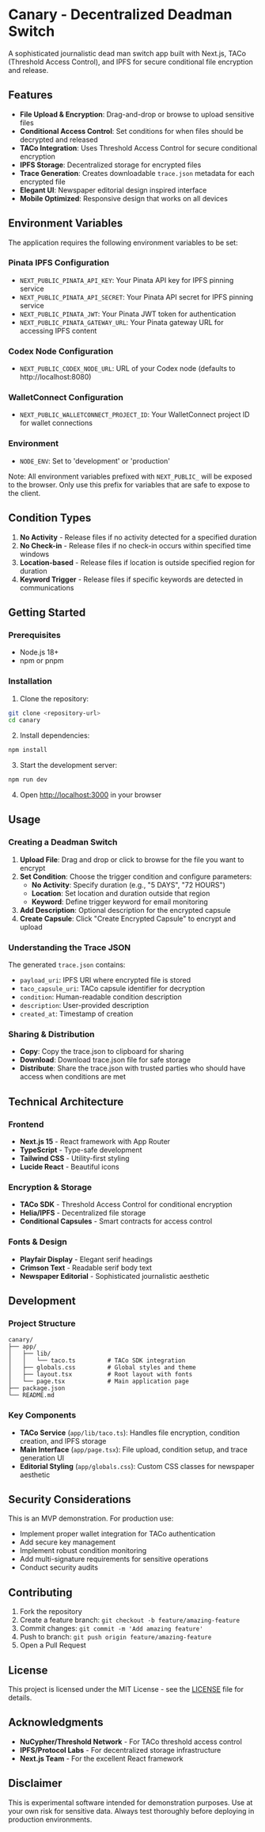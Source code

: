 # Canary - Decentralized Deadman Switch

A sophisticated journalistic dead man switch app built with Next.js, TACo (Threshold Access Control), and IPFS for secure conditional file encryption and release.

## Features

- **File Upload & Encryption**: Drag-and-drop or browse to upload sensitive files
- **Conditional Access Control**: Set conditions for when files should be decrypted and released
- **TACo Integration**: Uses Threshold Access Control for secure conditional encryption
- **IPFS Storage**: Decentralized storage for encrypted files
- **Trace Generation**: Creates downloadable `trace.json` metadata for each encrypted file
- **Elegant UI**: Newspaper editorial design inspired interface
- **Mobile Optimized**: Responsive design that works on all devices

## Environment Variables

The application requires the following environment variables to be set:

### Pinata IPFS Configuration
- `NEXT_PUBLIC_PINATA_API_KEY`: Your Pinata API key for IPFS pinning service
- `NEXT_PUBLIC_PINATA_API_SECRET`: Your Pinata API secret for IPFS pinning service
- `NEXT_PUBLIC_PINATA_JWT`: Your Pinata JWT token for authentication
- `NEXT_PUBLIC_PINATA_GATEWAY_URL`: Your Pinata gateway URL for accessing IPFS content

### Codex Node Configuration
- `NEXT_PUBLIC_CODEX_NODE_URL`: URL of your Codex node (defaults to http://localhost:8080)

### WalletConnect Configuration
- `NEXT_PUBLIC_WALLETCONNECT_PROJECT_ID`: Your WalletConnect project ID for wallet connections

### Environment
- `NODE_ENV`: Set to 'development' or 'production'

Note: All environment variables prefixed with `NEXT_PUBLIC_` will be exposed to the browser. Only use this prefix for variables that are safe to expose to the client.

## Condition Types

1. **No Activity** - Release files if no activity detected for a specified duration
2. **No Check-in** - Release files if no check-in occurs within specified time windows
3. **Location-based** - Release files if location is outside specified region for duration
4. **Keyword Trigger** - Release files if specific keywords are detected in communications

## Getting Started

### Prerequisites

- Node.js 18+ 
- npm or pnpm

### Installation

1. Clone the repository:
```bash
git clone <repository-url>
cd canary
```

2. Install dependencies:
```bash
npm install
```

3. Start the development server:
```bash
npm run dev
```

4. Open [http://localhost:3000](http://localhost:3000) in your browser

## Usage

### Creating a Deadman Switch

1. **Upload File**: Drag and drop or click to browse for the file you want to encrypt
2. **Set Condition**: Choose the trigger condition and configure parameters:
   - **No Activity**: Specify duration (e.g., "5 DAYS", "72 HOURS")
   - **Location**: Set location and duration outside that region
   - **Keyword**: Define trigger keyword for email monitoring
3. **Add Description**: Optional description for the encrypted capsule
4. **Create Capsule**: Click "Create Encrypted Capsule" to encrypt and upload

### Understanding the Trace JSON

The generated `trace.json` contains:
- `payload_uri`: IPFS URI where encrypted file is stored
- `taco_capsule_uri`: TACo capsule identifier for decryption
- `condition`: Human-readable condition description
- `description`: User-provided description
- `created_at`: Timestamp of creation

### Sharing & Distribution

- **Copy**: Copy the trace.json to clipboard for sharing
- **Download**: Download trace.json file for safe storage
- **Distribute**: Share the trace.json with trusted parties who should have access when conditions are met

## Technical Architecture

### Frontend
- **Next.js 15** - React framework with App Router
- **TypeScript** - Type-safe development
- **Tailwind CSS** - Utility-first styling
- **Lucide React** - Beautiful icons

### Encryption & Storage
- **TACo SDK** - Threshold Access Control for conditional encryption
- **Helia/IPFS** - Decentralized file storage
- **Conditional Capsules** - Smart contracts for access control

### Fonts & Design
- **Playfair Display** - Elegant serif headings
- **Crimson Text** - Readable serif body text
- **Newspaper Editorial** - Sophisticated journalistic aesthetic

## Development

### Project Structure
```
canary/
├── app/
│   ├── lib/
│   │   └── taco.ts         # TACo SDK integration
│   ├── globals.css         # Global styles and theme
│   ├── layout.tsx          # Root layout with fonts
│   └── page.tsx            # Main application page
├── package.json
└── README.md
```

### Key Components

- **TACo Service** (`app/lib/taco.ts`): Handles file encryption, condition creation, and IPFS storage
- **Main Interface** (`app/page.tsx`): File upload, condition setup, and trace generation UI
- **Editorial Styling** (`app/globals.css`): Custom CSS classes for newspaper aesthetic

## Security Considerations

This is an MVP demonstration. For production use:

- Implement proper wallet integration for TACo authentication
- Add secure key management
- Implement robust condition monitoring
- Add multi-signature requirements for sensitive operations
- Conduct security audits

## Contributing

1. Fork the repository
2. Create a feature branch: `git checkout -b feature/amazing-feature`
3. Commit changes: `git commit -m 'Add amazing feature'`
4. Push to branch: `git push origin feature/amazing-feature`
5. Open a Pull Request

## License

This project is licensed under the MIT License - see the [LICENSE](https://opensource.org/license/MIT) file for details.

## Acknowledgments

- **NuCypher/Threshold Network** - For TACo threshold access control
- **IPFS/Protocol Labs** - For decentralized storage infrastructure
- **Next.js Team** - For the excellent React framework

## Disclaimer

This is experimental software intended for demonstration purposes. Use at your own risk for sensitive data. Always test thoroughly before deploying in production environments.
